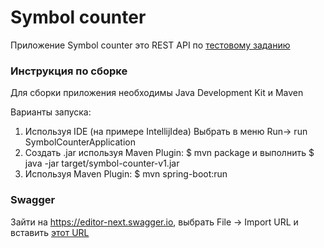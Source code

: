 # Symbol counter
Приложение Symbol counter это REST API по <a href="https://docs.google.com/document/d/1G_bNiKfEWXorOOry79s7UzPTNvYy4tRaYqnUnhPxuiU/edit">тестовому заданию</a>

### Инструкция по сборке
Для сборки приложения необходимы Java Development Kit и Maven

Варианты запуска:
1) Используя IDE (на примере IntellijIdea) Выбрать в меню Run-> run SymbolCounterApplication
2) Создать .jar используя Maven Plugin: $ mvn package и выполнить $ java -jar target/symbol-counter-v1.jar
3) Используя Maven Plugin: $ mvn spring-boot:run

### Swagger
Зайти на https://editor-next.swagger.io, выбрать File -> Import URL и вставить <a href="https://raw.githubusercontent.com/TimurDavletgareev/symbol-counter/main/symbol-counter-spec.json">этот URL</a>
